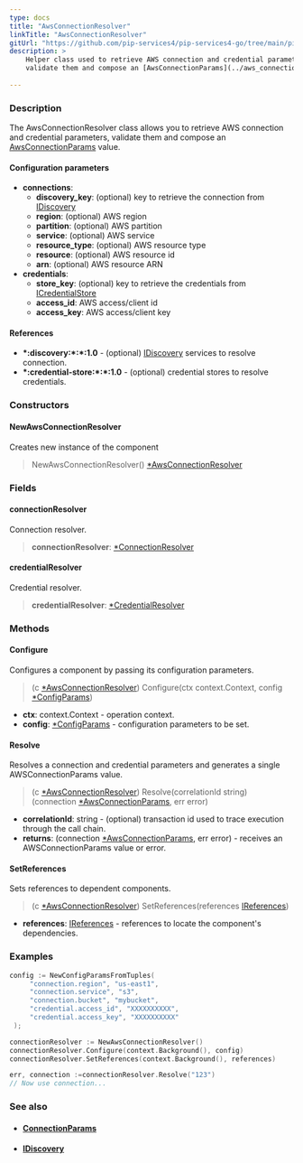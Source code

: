 ```yaml
---
type: docs
title: "AwsConnectionResolver"
linkTitle: "AwsConnectionResolver"
gitUrl: "https://github.com/pip-services4/pip-services4-go/tree/main/pip-services4-aws-go"
description: >
    Helper class used to retrieve AWS connection and credential parameters,
    validate them and compose an [AwsConnectionParams](../aws_connection_params) value.
 
---
```


### Description

The AwsConnectionResolver class allows you to retrieve AWS connection and credential parameters, validate them and compose an [AwsConnectionParams](../aws_connection_params) value.


#### Configuration parameters

- **connections**:                   
    - **discovery_key**: (optional) key to retrieve the connection from [IDiscovery](../../../config/connect/idiscovery)
    - **region**: (optional) AWS region
    - **partition**: (optional) AWS partition
    - **service**: (optional) AWS service
    - **resource_type**: (optional) AWS resource type
    - **resource**: (optional) AWS resource id
    - **arn**: (optional) AWS resource ARN
- **credentials**:    
    - **store_key**: (optional) key to retrieve the credentials from [ICredentialStore](../../../config/auth/icredential_store)
    - **access_id**: AWS access/client id
    - **access_key**: AWS access/client key

#### References
- **\*:discovery:\*:\*:1.0** - (optional) [IDiscovery](../../../config/connect/idiscovery) services to resolve connection.
- **\*:credential-store:\*:\*:1.0** - (optional) credential stores to resolve credentials.

### Constructors

#### NewAwsConnectionResolver
Creates new instance of the component
> NewAwsConnectionResolver() [*AwsConnectionResolver]()

### Fields

<span class="hide-title-link">

#### connectionResolver
Connection resolver.
> **connectionResolver**: [*ConnectionResolver](../../../config/connect/connection_resolver)

#### credentialResolver
Credential resolver.
> **credentialResolver**: [*CredentialResolver](../../../config/auth/credential_resolver)

</span>

### Methods

#### Configure
Configures a component by passing its configuration parameters.

> (c [*AwsConnectionResolver]()) Configure(ctx context.Context, config [*ConfigParams](../../../components/config/config_params))

- **ctx**: context.Context - operation context.
- **config**: [*ConfigParams](../../../components/config/config_params) - configuration parameters to be set.

#### Resolve
Resolves a connection and credential parameters and generates a single
AWSConnectionParams value.

> (c [*AwsConnectionResolver]()) Resolve(correlationId string) (connection [*AwsConnectionParams](../aws_connection_params), err error)

- **correlationId**: string - (optional) transaction id used to trace execution through the call chain. 
- **returns**: (connection [*AwsConnectionParams](../aws_connection_params), err error) - receives an AWSConnectionParams value or error.

#### SetReferences
Sets references to dependent components.

> (c [*AwsConnectionResolver]()) SetReferences(references [IReferences](../../../components/refer/ireferences))

- **references**: [IReferences](../../../components/refer/ireferences) - references to locate the component's dependencies.



### Examples

```go
config := NewConfigParamsFromTuples(
     "connection.region", "us-east1",
     "connection.service", "s3",
     "connection.bucket", "mybucket",
     "credential.access_id", "XXXXXXXXXX",
     "credential.access_key", "XXXXXXXXXX"
 );

connectionResolver := NewAwsConnectionResolver()
connectionResolver.Configure(context.Background(), config)
connectionResolver.SetReferences(context.Background(), references)

err, connection :=connectionResolver.Resolve("123")
// Now use connection...
```

### See also
- #### [ConnectionParams](../../../config/connect/connection_params)
- #### [IDiscovery](../../../config/connect/idiscovery)


